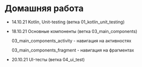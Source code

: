 # Домашняя работа

- 14.10.21 Kotlin, Unit-testing (ветка 01_kotlin_unit_testing) 

- 18.10.21 Основные компоненты (ветка 03_main_components)

    03_main_components_activity - навигация на активностях

    03_main_components_fragment - навигация на фрагментах

- 20.10.21 UI-тесты (ветка 04_ui_test)
